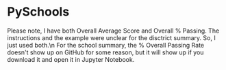 # PySchools
Please note, I have both Overall Average Score and Overall % Passing. The instructions and the example were unclear for the disctrict summary. So, I just used both.\n
For the school summary, the % Overall Passing Rate doesn't show up on GitHub for some reason, but it will show up if you download it and open it in Jupyter Notebook. 
